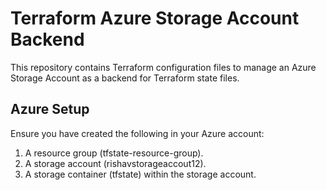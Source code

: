 # Terraform Azure Storage Account Backend

This repository contains Terraform configuration files to manage an Azure Storage Account as a backend for Terraform state files.

## Azure Setup

Ensure you have created the following in your Azure account:
1. A resource group (tfstate-resource-group).
2. A storage account (rishavstorageaccout12).
3. A storage container (tfstate) within the storage account.
